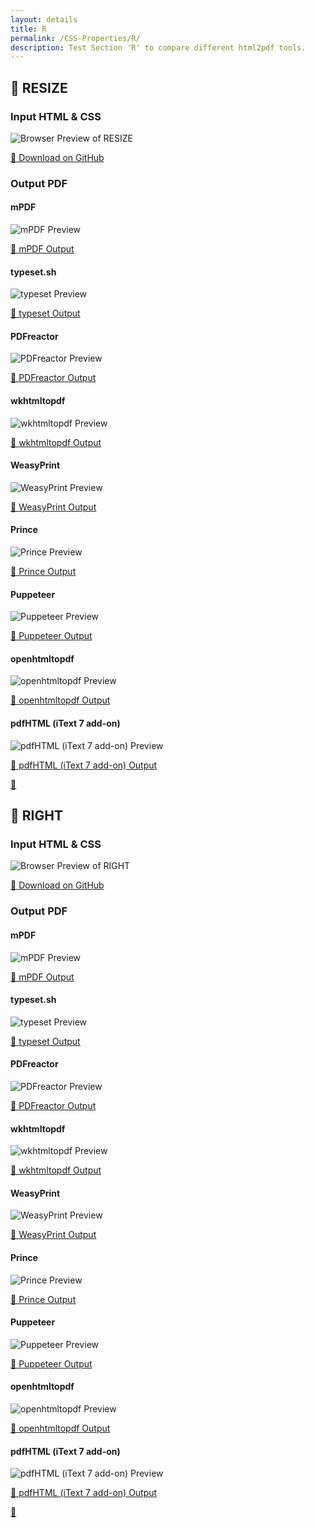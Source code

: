 ```yaml
---
layout: details
title: R
permalink: /CSS-Properties/R/
description: Test Section 'R' to compare different html2pdf tools.
---
```




## 🔬 RESIZE

### Input HTML & CSS

<div class="browser-mockup with-url">
    <div>
        <img src="/{{ page.path }}/../browser_screenshot__html_CSS_Properties_R_resize.html.pdf.png" alt="Browser Preview of RESIZE" />
    </div>
</div>
<p>
    <a href="https://raw.githubusercontent.com/azettl/compare.html2pdf.tools/master//html/CSS%20Properties/R/resize.html" target="_blank" rel="noopener">📄 Download on GitHub</a>
</p>

### Output PDF

<div class="details-boxes">
    <div>
        <h4>mPDF</h4>
        <img src="/{{ page.path }}/../mpdf__html_CSS_Properties_R_resize.html.png" alt="mPDF Preview" />
        <p>
            <a href="/{{ page.path }}/../mpdf__html_CSS_Properties_R_resize.html.pdf" target="_blank">📕 mPDF Output</a>
        </p>
    </div>
    <div>
        <h4>typeset.sh</h4>
        <img src="/{{ page.path }}/../typeset__html_CSS_Properties_R_resize.html.png" alt="typeset Preview" />
        <p>
            <a href="/{{ page.path }}/../typeset__html_CSS_Properties_R_resize.html.pdf" target="_blank">📕 typeset Output</a>
        </p>
    </div>
    <div>
        <h4>PDFreactor</h4>
        <img src="/{{ page.path }}/../pdfreactor__html_CSS_Properties_R_resize.html.png" alt="PDFreactor Preview" />
        <p>
            <a href="/{{ page.path }}/../pdfreactor__html_CSS_Properties_R_resize.html.pdf" target="_blank">📕 PDFreactor Output</a>
        </p>
    </div>
    <div>
        <h4>wkhtmltopdf</h4>
        <img src="/{{ page.path }}/../wkhtmltopdf__html_CSS_Properties_R_resize.html.png" alt="wkhtmltopdf Preview" />
        <p>
            <a href="/{{ page.path }}/../wkhtmltopdf__html_CSS_Properties_R_resize.html.pdf" target="_blank">📕 wkhtmltopdf Output</a>
        </p>
    </div>
    <div>
        <h4>WeasyPrint</h4>
        <img src="/{{ page.path }}/../weasyprint__html_CSS_Properties_R_resize.html.png" alt="WeasyPrint Preview" />
        <p>
            <a href="/{{ page.path }}/../weasyprint__html_CSS_Properties_R_resize.html.pdf" target="_blank">📕 WeasyPrint Output</a>
        </p>
    </div>
    <div>
        <h4>Prince</h4>
        <img src="/{{ page.path }}/../princexml__html_CSS_Properties_R_resize.html.png" alt="Prince Preview" />
        <p>
            <a href="/{{ page.path }}/../princexml__html_CSS_Properties_R_resize.html.pdf" target="_blank">📕 Prince Output</a>
        </p>
    </div>
    <div>
        <h4>Puppeteer</h4>
        <img src="/{{ page.path }}/../puppeteer__html_CSS_Properties_R_resize.html.png" alt="Puppeteer Preview" />
        <p>
            <a href="/{{ page.path }}/../puppeteer__html_CSS_Properties_R_resize.html.pdf" target="_blank">📕 Puppeteer Output</a>
        </p>
    </div>
    <div>
        <h4>openhtmltopdf</h4>
        <img src="/{{ page.path }}/../openhtmltopdf__html_CSS_Properties_R_resize.html.png" alt="openhtmltopdf Preview" />
        <p>
            <a href="/{{ page.path }}/../openhtmltopdf__html_CSS_Properties_R_resize.html.pdf" target="_blank">📕 openhtmltopdf Output</a>
        </p>
    </div>
    <div>
        <h4>pdfHTML (iText 7 add-on)</h4>
        <img src="/{{ page.path }}/../itextpdfhtml__html_CSS_Properties_R_resize.html.png" alt="pdfHTML (iText 7 add-on) Preview" />
        <p>
            <a href="/{{ page.path }}/../itextpdfhtml__html_CSS_Properties_R_resize.html.pdf" target="_blank">📕 pdfHTML (iText 7 add-on) Output</a>
        </p>
    </div>
</div>

<a href="#top" class="rocket-outer">
    <span class="rocket">🚀</span>
</a>

## 🔬 RIGHT

### Input HTML & CSS

<div class="browser-mockup with-url">
    <div>
        <img src="/{{ page.path }}/../browser_screenshot__html_CSS_Properties_R_right.html.pdf.png" alt="Browser Preview of RIGHT" />
    </div>
</div>
<p>
    <a href="https://raw.githubusercontent.com/azettl/compare.html2pdf.tools/master//html/CSS%20Properties/R/right.html" target="_blank" rel="noopener">📄 Download on GitHub</a>
</p>

### Output PDF

<div class="details-boxes">
    <div>
        <h4>mPDF</h4>
        <img src="/{{ page.path }}/../mpdf__html_CSS_Properties_R_right.html.png" alt="mPDF Preview" />
        <p>
            <a href="/{{ page.path }}/../mpdf__html_CSS_Properties_R_right.html.pdf" target="_blank">📕 mPDF Output</a>
        </p>
    </div>
    <div>
        <h4>typeset.sh</h4>
        <img src="/{{ page.path }}/../typeset__html_CSS_Properties_R_right.html.png" alt="typeset Preview" />
        <p>
            <a href="/{{ page.path }}/../typeset__html_CSS_Properties_R_right.html.pdf" target="_blank">📕 typeset Output</a>
        </p>
    </div>
    <div>
        <h4>PDFreactor</h4>
        <img src="/{{ page.path }}/../pdfreactor__html_CSS_Properties_R_right.html.png" alt="PDFreactor Preview" />
        <p>
            <a href="/{{ page.path }}/../pdfreactor__html_CSS_Properties_R_right.html.pdf" target="_blank">📕 PDFreactor Output</a>
        </p>
    </div>
    <div>
        <h4>wkhtmltopdf</h4>
        <img src="/{{ page.path }}/../wkhtmltopdf__html_CSS_Properties_R_right.html.png" alt="wkhtmltopdf Preview" />
        <p>
            <a href="/{{ page.path }}/../wkhtmltopdf__html_CSS_Properties_R_right.html.pdf" target="_blank">📕 wkhtmltopdf Output</a>
        </p>
    </div>
    <div>
        <h4>WeasyPrint</h4>
        <img src="/{{ page.path }}/../weasyprint__html_CSS_Properties_R_right.html.png" alt="WeasyPrint Preview" />
        <p>
            <a href="/{{ page.path }}/../weasyprint__html_CSS_Properties_R_right.html.pdf" target="_blank">📕 WeasyPrint Output</a>
        </p>
    </div>
    <div>
        <h4>Prince</h4>
        <img src="/{{ page.path }}/../princexml__html_CSS_Properties_R_right.html.png" alt="Prince Preview" />
        <p>
            <a href="/{{ page.path }}/../princexml__html_CSS_Properties_R_right.html.pdf" target="_blank">📕 Prince Output</a>
        </p>
    </div>
    <div>
        <h4>Puppeteer</h4>
        <img src="/{{ page.path }}/../puppeteer__html_CSS_Properties_R_right.html.png" alt="Puppeteer Preview" />
        <p>
            <a href="/{{ page.path }}/../puppeteer__html_CSS_Properties_R_right.html.pdf" target="_blank">📕 Puppeteer Output</a>
        </p>
    </div>
    <div>
        <h4>openhtmltopdf</h4>
        <img src="/{{ page.path }}/../openhtmltopdf__html_CSS_Properties_R_right.html.png" alt="openhtmltopdf Preview" />
        <p>
            <a href="/{{ page.path }}/../openhtmltopdf__html_CSS_Properties_R_right.html.pdf" target="_blank">📕 openhtmltopdf Output</a>
        </p>
    </div>
    <div>
        <h4>pdfHTML (iText 7 add-on)</h4>
        <img src="/{{ page.path }}/../itextpdfhtml__html_CSS_Properties_R_right.html.png" alt="pdfHTML (iText 7 add-on) Preview" />
        <p>
            <a href="/{{ page.path }}/../itextpdfhtml__html_CSS_Properties_R_right.html.pdf" target="_blank">📕 pdfHTML (iText 7 add-on) Output</a>
        </p>
    </div>
</div>

<a href="#top" class="rocket-outer">
    <span class="rocket">🚀</span>
</a>



